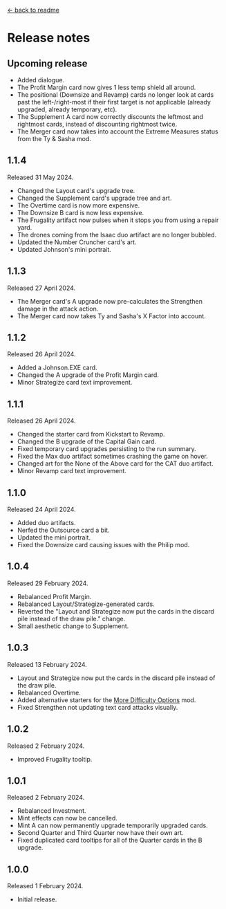 [← back to readme](README.md)

# Release notes

## Upcoming release

* Added dialogue.
* The Profit Margin card now gives 1 less temp shield all around.
* The positional (Downsize and Revamp) cards no longer look at cards past the left-/right-most if their first target is not applicable (already upgraded, already temporary, etc).
* The Supplement A card now correctly discounts the leftmost and rightmost cards, instead of discounting rightmost twice.
* The Merger card now takes into account the Extreme Measures status from the Ty & Sasha mod.

## 1.1.4
Released 31 May 2024.

* Changed the Layout card's upgrade tree.
* Changed the Supplement card's upgrade tree and art.
* The Overtime card is now more expensive.
* The Downsize B card is now less expensive.
* The Frugality artifact now pulses when it stops you from using a repair yard.
* The drones coming from the Isaac duo artifact are no longer bubbled.
* Updated the Number Cruncher card's art.
* Updated Johnson's mini portrait.

## 1.1.3
Released 27 April 2024.

* The Merger card's A upgrade now pre-calculates the Strengthen damage in the attack action.
* The Merger card now takes Ty and Sasha's X Factor into account.

## 1.1.2
Released 26 April 2024.

* Added a Johnson.EXE card.
* Changed the A upgrade of the Profit Margin card.
* Minor Strategize card text improvement.

## 1.1.1
Released 26 April 2024.

* Changed the starter card from Kickstart to Revamp.
* Changed the B upgrade of the Capital Gain card.
* Fixed temporary card upgrades persisting to the run summary.
* Fixed the Max duo artifact sometimes crashing the game on hover.
* Changed art for the None of the Above card for the CAT duo artifact.
* Minor Revamp card text improvement.

## 1.1.0
Released 24 April 2024.

* Added duo artifacts.
* Nerfed the Outsource card a bit.
* Updated the mini portrait.
* Fixed the Downsize card causing issues with the Philip mod.

## 1.0.4
Released 29 February 2024.

* Rebalanced Profit Margin.
* Rebalanced Layout/Strategize-generated cards.
* Reverted the "Layout and Strategize now put the cards in the discard pile instead of the draw pile." change.
* Small aesthetic change to Supplement.

## 1.0.3
Released 13 February 2024.

* Layout and Strategize now put the cards in the discard pile instead of the draw pile.
* Rebalanced Overtime.
* Added alternative starters for the [More Difficulty Options](https://github.com/TheJazMaster/MoreDifficulties) mod.
* Fixed Strengthen not updating text card attacks visually.

## 1.0.2
Released 2 February 2024.

* Improved Frugality tooltip.

## 1.0.1
Released 2 February 2024.

* Rebalanced Investment.
* Mint effects can now be cancelled.
* Mint A can now permanently upgrade temporarily upgraded cards.
* Second Quarter and Third Quarter now have their own art.
* Fixed duplicated card tooltips for all of the Quarter cards in the B upgrade.

## 1.0.0
Released 1 February 2024.

* Initial release.